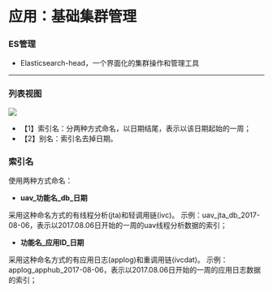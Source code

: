 # 应用：基础集群管理

### ES管理

* Elasticsearch-head，一个界面化的集群操作和管理工具

---

### 列表视图

![](/assets/86_01.png)

* 【1】索引名：分两种方式命名，以日期结尾，表示以该日期起始的一周；
* 【2】别名：索引名去掉日期。

### 索引名

使用两种方式命名：

* **uav\_功能名\_db\_日期**

采用这种命名方式的有线程分析(jta)和轻调用链(ivc)。
示例：uav\_jta\_db\_2017-08-06，表示以2017.08.06日开始的一周的uav线程分析数据的索引；


* **功能名\_应用ID\_日期**

采用这种命名方式的有应用日志(applog)和重调用链(ivcdat)。
示例：applog\_apphub\_2017-08-06，表示以2017.08.06日开始的一周的应用日志数据的索引；


